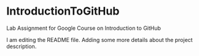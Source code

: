 # IntroductionToGitHub
Lab Assignment for Google Course on Introduction to GitHub

I am editing the README file. Adding some more details about the project description. 

